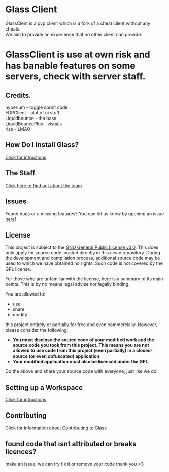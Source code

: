 

# Glass Client

GlassClent is a pvp client which is a fork of a cheat client without any cheats.<br>
We aim to provide an experience that no other client can provide. <br>
# GlassClient is use at own risk and has banable features on some servers, check with server staff.


## Credits.
hyperium - toggle sprint code<br>
FDPClient - alot of ui stuff<br>
Liquidbounce - the base<br>
LiquidBouncePlus - visuals <br>
rise - LMAO <br>

## How Do I Install Glass?
[Click for intructions](docs/INSTALLING.md)

## The Staff
[Click here to find out about the team](docs/TEAM.md)

## Issues
Found bugs or a missing features? You can let us know by opening an issue [here](https://github.com/GlassClient/GlassClient/issues)!

## License
This project is subject to the [GNU General Public License v3.0](LICENSE). This does only apply for source code located directly in this clean repository. During the development and compilation process, additional source code may be used to which we have obtained no rights. Such code is not covered by the GPL license.

For those who are unfamiliar with the license, here is a summary of its main points. This is by no means legal advise nor legally binding.

You are allowed to:
- use
- share
- modify

this project entirely or partially for free and even commercially. However, please consider the following:

- **You must disclose the source code of your modified work and the source code you took from this project. This means you are not allowed to use code from this project (even partially) in a closed-source (or even obfuscated) application.**
- **Your modified application must also be licensed under the GPL.**

Do the above and share your source code with everyone; just like we do!

## Setting up a Workspace
[Click for intructions](docs/WORKSPACE.md)

## Contributing
[Click for information about Contributing to Glass](docs/NOTECONTRUBTIONS.md)

## found code that isnt attributed or breaks licences?
make an issue, we can try fix it or remove your code
thank you <3
